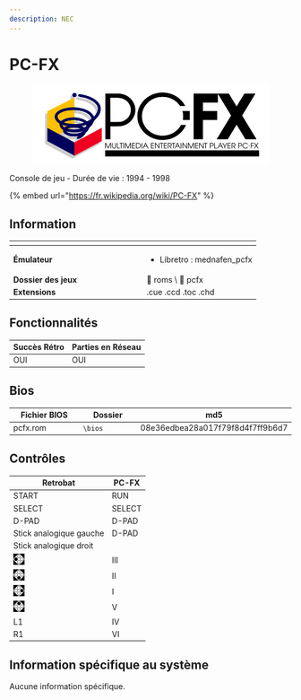```yaml
---
description: NEC
---
```


# PC-FX

<div align="left">

<figure><img src="https://raw.githubusercontent.com/fabricecaruso/es-theme-carbon/52ff37c9e265587d006945a2ba695b5a962b3a3d/art/logos/pcfx.svg" alt=""><figcaption></figcaption></figure>

</div>

Console de jeu - Durée de vie : 1994 - 1998

{% embed url="https://fr.wikipedia.org/wiki/PC-FX" %}

## Information

<table data-header-hidden><thead><tr><th width="224"></th><th></th></tr></thead><tbody><tr><td><strong>Émulateur</strong></td><td><ul><li>Libretro : mednafen_pcfx</li></ul></td></tr><tr><td><strong>Dossier des jeux</strong></td><td><span data-gb-custom-inline data-tag="emoji" data-code="1f4c2">📂</span> roms \ <span data-gb-custom-inline data-tag="emoji" data-code="1f4c2">📂</span> pcfx</td></tr><tr><td><strong>Extensions</strong></td><td>.cue .ccd .toc .chd</td></tr></tbody></table>

## Fonctionnalités

| Succès Rétro | Parties en Réseau |
| ------------ | ----------------- |
| OUI          | OUI               |

## Bios

<table><thead><tr><th width="224">Fichier BIOS</th><th width="169">Dossier</th><th>md5</th></tr></thead><tbody><tr><td>pcfx.rom</td><td><code>\bios</code></td><td>08e36edbea28a017f79f8d4f7ff9b6d7</td></tr></tbody></table>

## Contrôles

| Retrobat                                          | PC-FX  |
| ------------------------------------------------- | ------ |
| START                                             | RUN    |
| SELECT                                            | SELECT |
| D-PAD                                             | D-PAD  |
| Stick analogique gauche                           | D-PAD  |
| Stick analogique droit                            |        |
| ![](<../../../../.gitbook/assets/image (32).png>) | III    |
| ![](<../../../../.gitbook/assets/image (19).png>) | II     |
| ![](<../../../../.gitbook/assets/image (6).png>)  | I      |
| ![](<../../../../.gitbook/assets/image (34).png>) | V      |
| L1                                                | IV     |
| R1                                                | VI     |

## Information spécifique au système

Aucune information spécifique.
